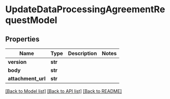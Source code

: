 # UpdateDataProcessingAgreementRequestModel


## Properties
Name | Type | Description | Notes
------------ | ------------- | ------------- | -------------
**version** | **str** |  | 
**body** | **str** |  | 
**attachment_url** | **str** |  | 

[[Back to Model list]](../README.md#documentation-for-models) [[Back to API list]](../README.md#documentation-for-api-endpoints) [[Back to README]](../README.md)


